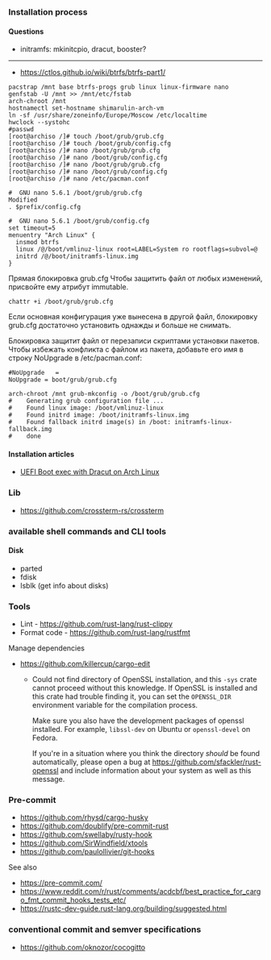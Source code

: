 ### Installation process

#### Questions

- initramfs: mkinitcpio, dracut, booster?

---

- https://ctlos.github.io/wiki/btrfs/btrfs-part1/

```shell
pacstrap /mnt base btrfs-progs grub linux linux-firmware nano
genfstab -U /mnt >> /mnt/etc/fstab
arch-chroot /mnt
hostnamectl set-hostname shimarulin-arch-vm
ln -sf /usr/share/zoneinfo/Europe/Moscow /etc/localtime
hwclock --systohc
#passwd
[root@archiso /]# touch /boot/grub/grub.cfg
[root@archiso /]# touch /boot/grub/config.cfg
[root@archiso /]# nano /boot/grub/grub.cfg
[root@archiso /]# nano /boot/grub/config.cfg
[root@archiso /]# nano /boot/grub/grub.cfg
[root@archiso /]# nano /boot/grub/config.cfg
[root@archiso /]# nano /etc/pacman.conf
```

```shell
#  GNU nano 5.6.1 /boot/grub/grub.cfg                                                                                                                                                                                          Modified
. $prefix/config.cfg
```

```shell
#  GNU nano 5.6.1 /boot/grub/config.cfg  
set timeout=5
menuentry "Arch Linux" {
  insmod btrfs
  linux /@/boot/vmlinuz-linux root=LABEL=System ro rootflags=subvol=@
  initrd /@/boot/initramfs-linux.img
}
```

Прямая блокировка grub.cfg
Чтобы защитить файл от любых изменений, присвойте ему атрибут immutable.
```shell
chattr +i /boot/grub/grub.cfg
```
Если основная конфигурация уже вынесена в другой файл, блокировку grub.cfg достаточно установить однажды и больше не снимать.

Блокировка защитит файл от перезаписи скриптами установки пакетов. Чтобы избежать конфликта с файлом из пакета, добавьте его имя в строку NoUpgrade в /etc/pacman.conf:

```shell
#NoUpgrade   =
NoUpgrade = boot/grub/grub.cfg
```

```shell
arch-chroot /mnt grub-mkconfig -o /boot/grub/grub.cfg
#    Generating grub configuration file ...
#    Found linux image: /boot/vmlinuz-linux
#    Found initrd image: /boot/initramfs-linux.img
#    Found fallback initrd image(s) in /boot: initramfs-linux-fallback.img
#    done
```

#### Installation articles

- [UEFI Boot exec with Dracut on Arch Linux](http://3.123.67.145/)

### Lib

- https://github.com/crossterm-rs/crossterm

### available shell commands and CLI tools

#### Disk

- parted
- fdisk
- lsblk (get info about disks)

### Tools

- Lint - https://github.com/rust-lang/rust-clippy
- Format code - https://github.com/rust-lang/rustfmt

Manage dependencies

- https://github.com/killercup/cargo-edit
    -  Could not find directory of OpenSSL installation, and this `-sys` crate cannot
        proceed without this knowledge. If OpenSSL is installed and this crate had
        trouble finding it,  you can set the `OPENSSL_DIR` environment variable for the
        compilation process.
           
        Make sure you also have the development packages of openssl installed.
        For example, `libssl-dev` on Ubuntu or `openssl-devel` on Fedora.
        
        If you're in a situation where you think the directory *should* be found
        automatically, please open a bug at https://github.com/sfackler/rust-openssl
        and include information about your system as well as this message.

### Pre-commit

- https://github.com/rhysd/cargo-husky
- https://github.com/doublify/pre-commit-rust
- https://github.com/swellaby/rusty-hook
- https://github.com/SirWindfield/xtools
- https://github.com/paulollivier/git-hooks

See also

- https://pre-commit.com/
- https://www.reddit.com/r/rust/comments/acdcbf/best_practice_for_cargo_fmt_commit_hooks_tests_etc/
- https://rustc-dev-guide.rust-lang.org/building/suggested.html

###  conventional commit and semver specifications

- https://github.com/oknozor/cocogitto
